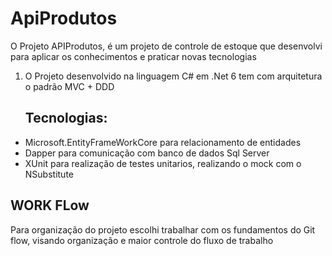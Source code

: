 # ApiProdutos

<p>O Projeto APIProdutos, é um projeto de controle de estoque que desenvolvi para aplicar os conhecimentos e praticar novas tecnologias </p>

<ol>
  <li> O Projeto desenvolvido na linguagem C# em .Net 6 tem com arquitetura o padrão MVC + DDD </li>
</ol>
<ul>
  <P>
    <h2> Tecnologias: </h2> 
    <li> Microsoft.EntityFrameWorkCore para relacionamento de entidades</li>
  <li>Dapper para comunicação com banco de dados Sql Server</li>
  <li>XUnit para realização de testes unitarios, realizando o mock com o NSubstitute
  </p>
</ul>

   <h2> WORK FLow  </h2>
  <p> Para organização do projeto escolhi trabalhar com os fundamentos do Git flow, visando organização e maior controle do fluxo de trabalho <br>
   </p>
